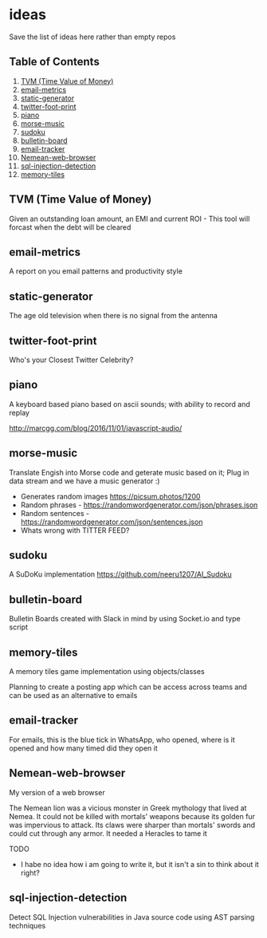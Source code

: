 # ideas
Save the list of ideas here rather than empty repos 

## Table of Contents
1. [TVM \(Time Value of Money\)](#TVM-\(Time-Value-of-Money\))
1. [email-metrics](#email-metrics)
1. [static-generator](#static-generator)
1. [twitter-foot-print](#twitter-foot-print)
1. [piano](#piano)
1. [morse-music](#morse-music)
1. [sudoku](#sudoku)
1. [bulletin-board](#bulletin-board)
1. [email-tracker](#email-tracker)
1. [Nemean-web-browser](#Nemean-web-browser)
1. [sql-injection-detection](#sql-injection-detection)
1. [memory-tiles](#memory-tiles)

## TVM (Time Value of Money)
Given an outstanding loan amount, an EMI and current ROI - This tool will forcast when the debt will be cleared

## email-metrics
A report on you email patterns and productivity style

## static-generator
The age old television when there is no signal from the antenna

## twitter-foot-print
Who's your Closest Twitter Celebrity?

## piano
A keyboard based piano based on ascii sounds; with ability to record and replay

http://marcgg.com/blog/2016/11/01/javascript-audio/

## morse-music
Translate Engish into Morse code and geterate music based on it; Plug in data stream and we have a music generator :)
- Generates random images https://picsum.photos/1200 
- Random phrases - https://randomwordgenerator.com/json/phrases.json
- Random sentences - https://randomwordgenerator.com/json/sentences.json
- Whats wrong with TITTER FEED?

## sudoku
A SuDoKu implementation
https://github.com/neeru1207/AI_Sudoku

## bulletin-board
Bulletin Boards created with Slack in mind by using Socket.io and type script

## memory-tiles
A memory tiles game implementation using objects/classes

Planning to create a posting app which can be access across teams and can be used as an alternative to emails

## email-tracker
For emails, this is the blue tick in WhatsApp, who opened, where is it opened and how many timed did they open it

## Nemean-web-browser
My version of a web browser

The Nemean lion was a vicious monster in Greek mythology that lived at Nemea. It could not be killed with mortals' weapons because its golden fur was impervious to attack. Its claws were sharper than mortals' swords and could cut through any armor. It needed a Heracles to tame it

TODO
- I habe no idea how i am going to write it, but it isn't a sin to think about it right?

## sql-injection-detection
Detect SQL Injection vulnerabilities in Java source code using AST parsing techniques
